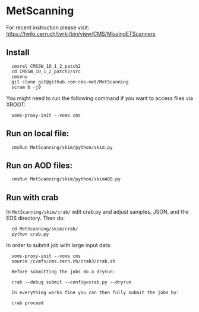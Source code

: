# MetScanning
For recent instruction please visit: https://twiki.cern.ch/twiki/bin/view/CMS/MissingETScanners
## Install
```
  cmsrel CMSSW_10_1_2_patch2
  cd CMSSW_10_1_2_patch2/src
  cmsenv
  git clone git@github.com:cms-met/MetScanning
  scram b -j9
  ```
  You might need to run the following command if you want to access files via XROOT:
```
  voms-proxy-init --voms cms
```
## Run on local file:
```
  cmsRun MetScanning/skim/python/skim.py
```
## Run on AOD files:
```
  cmsRun MetScanning/skim/python/skimAOD.py
```
## Run with crab
In ``MetScanning/skim/crab/`` edit crab.py and adjust samples, JSON, and the EOS directory. 
Then do:
```
  cd MetScanning/skim/crab/
  python crab.py
```
In order to submit job with large input data:
```
  voms-proxy-init --voms cms
  source /cvmfs/cms.cern.ch/crab3/crab.sh
  
  Before submitting the jobs do a dryrun:

  crab --debug submit --config=crab.py --dryrun   

  In everything works fine you can then fully submit the jobs by:

  crab proceed   
```
